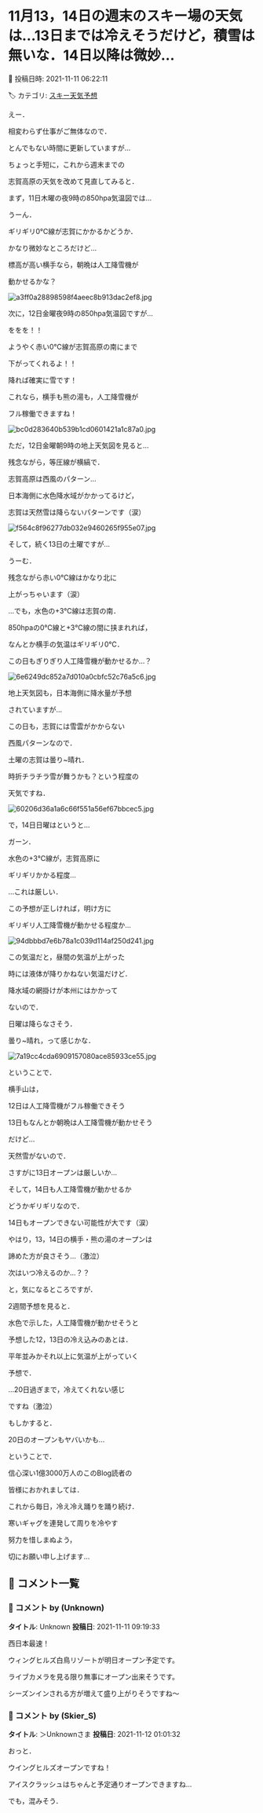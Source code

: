 # 11月13，14日の週末のスキー場の天気は…13日までは冷えそうだけど，積雪は無いな．14日以降は微妙…

📅 投稿日時: 2021-11-11 06:22:11

🏷️ カテゴリ: [スキー天気予想](c6554f5c3c106093b511a8daae23757e8.md)

えー．


相変わらず仕事がご無体なので．


とんでもない時間に更新していますが…





ちょっと手短に，これから週末までの


志賀高原の天気を改めて見直してみると．





まず，11日木曜の夜9時の850hpa気温図では…


うーん．


ギリギリ0℃線が志賀にかかるかどうか．


かなり微妙なところだけど…


標高が高い横手なら，朝晩は人工降雪機が


動かせるかな？




![a3ff0a28898598f4aeec8b913dac2ef8.jpg](images/a3ff0a28898598f4aeec8b913dac2ef8.jpg)







次に，12日金曜夜9時の850hpa気温図ですが…


ををを！！


ようやく赤い0℃線が志賀高原の南にまで


下がってくれるよ！！


降れば確実に雪です！


これなら，横手も熊の湯も，人工降雪機が


フル稼働できますね！




![bc0d283640b539b1cd0601421a1c87a0.jpg](images/bc0d283640b539b1cd0601421a1c87a0.jpg)







ただ，12日金曜朝9時の地上天気図を見ると…


残念ながら，等圧線が横縞で．


志賀高原は西風のパターン…


日本海側に水色降水域がかかってるけど，


志賀は天然雪は降らないパターンです（涙）




![f564c8f96277db032e9460265f955e07.jpg](images/f564c8f96277db032e9460265f955e07.jpg)







そして，続く13日の土曜ですが…


うーむ．


残念ながら赤い0℃線はかなり北に


上がっちゃいます（涙）


…でも，水色の+3℃線は志賀の南．


850hpaの0℃線と+3℃線の間に挟まれれば，


なんとか横手の気温はギリギリ0℃．


この日もぎりぎり人工降雪機が動かせるか…？




![6e6249dc852a7d010a0cbfc52c76a5c6.jpg](images/6e6249dc852a7d010a0cbfc52c76a5c6.jpg)







地上天気図も，日本海側に降水量が予想


されていますが…


この日も，志賀には雪雲がかからない


西風パターンなので．


土曜の志賀は曇り~晴れ．


時折チラチラ雪が舞うかも？という程度の


天気ですね．




![60206d36a1a6c66f551a56ef67bbcec5.jpg](images/60206d36a1a6c66f551a56ef67bbcec5.jpg)







で，14日日曜はというと…


ガーン．


水色の+3℃線が，志賀高原に


ギリギリかかる程度…


…これは厳しい．


この予想が正しければ，明け方に


ギリギリ人工降雪機が動かせる程度か…




![94dbbbd7e6b78a1c039d114af250d241.jpg](images/94dbbbd7e6b78a1c039d114af250d241.jpg)







この気温だと，昼間の気温が上がった


時には液体が降りかねない気温だけど．


降水域の網掛けが本州にはかかって


ないので．


日曜は降らなさそう．


曇り~晴れ，って感じかな．




![7a19cc4cda6909157080ace85933ce55.jpg](images/7a19cc4cda6909157080ace85933ce55.jpg)







ということで．





横手山は，


12日は人工降雪機がフル稼働できそう


13日もなんとか朝晩は人工降雪機が動かせそう


だけど…


天然雪がないので．


さすがに13日オープンは厳しいか…





そして，14日も人工降雪機が動かせるか


どうかギリギリなので．


14日もオープンできない可能性が大です（涙）





やはり，13，14日の横手・熊の湯のオープンは


諦めた方が良さそう…（激泣）





次はいつ冷えるのか…？？


と，気になるところですが．


2週間予想を見ると．


水色で示した，人工降雪機が動かせそうと


予想した12，13日の冷え込みのあとは．


平年並みかそれ以上に気温が上がっていく


予想で．


…20日過ぎまで，冷えてくれない感じ


ですね（激泣）





もしかすると．


20日のオープンもヤバいかも…





ということで．


信心深い1億3000万人のこのBlog読者の


皆様におかれましては．


これから毎日，冷え冷え踊りを踊り続け．


寒いギャグを連発して周りを冷やす


努力を惜しまぬよう，


切にお願い申し上げます…

## 💬 コメント一覧

### 💬 コメント by (Unknown)
**タイトル**: Unknown
**投稿日**: 2021-11-11 09:19:33

西日本最速！

ウィングヒルズ白鳥リゾートが明日オープン予定です。

ライブカメラを見る限り無事にオープン出来そうです。

シーズンインされる方が増えて盛り上がりそうですね～

### 💬 コメント by (Skier_S)
**タイトル**: ＞Unknownさま
**投稿日**: 2021-11-12 01:01:32

おっと．

ウイングヒルズオープンですね！

アイスクラッシュはちゃんと予定通りオープンできますね…

でも，混みそう．

